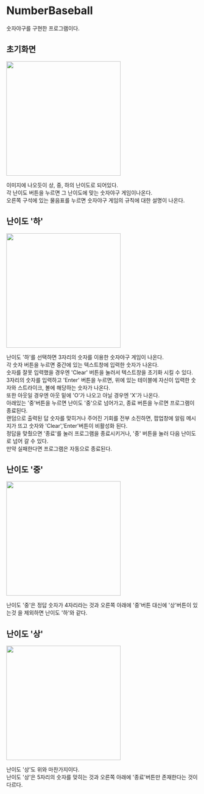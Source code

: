 # NumberBaseball

숫자야구를 구현한 프로그램이다.

초기화면
-------

<img width="300" src="https://user-images.githubusercontent.com/44988737/49820229-a9d73d80-fdba-11e8-83cb-f209bb5d108d.png">

이미지에 나오듯이 상, 중, 하의 난이도로 되어있다.  
각 난이도 버튼을 누르면 그 난이도에 맞는 숫자야구 게임이나온다.  
오른쪽 구석에 있는 물음표를 누르면 숫자야구 게임의 규칙에 대한 설명이 나온다.  

난이도 '하'
----------
<img width="300" src="https://user-images.githubusercontent.com/44988737/49820324-f0c53300-fdba-11e8-8478-c7e4e01f44f3.png">

난이도 '하'를 선택하면 3자리의 숫자를 이용한 숫자야구 게임이 나온다.  
각 숫자 버튼을 누르면 중간에 있는 텍스트창에 입력한 숫자가 나온다.  
숫자를 잘못 입력했을 경우엔 'Clear' 버튼을 눌러서 텍스트창을 초기화 시킬 수 있다.  
3자리의 숫자를 입력하고 'Enter' 버튼을 누르면, 위에 있는 테이블에 자신이 입력한 숫자와 스트라이크, 볼에 해당하는 숫자가 나온다.  
또한 아웃일 경우엔 아웃 밑에 'O'가 나오고 아닐 경우엔 'X'가 나온다.  
아래있는 '중'버튼을 누르면 난이도 '중'으로 넘어가고, 종료 버튼을 누르면 프로그램이 종료된다.  
랜덤으로 출력된 답 숫자를 맞히거나 주어진 기회를 전부 소진하면, 팝업창에 알림 메시지가 뜨고 숫자와 'Clear','Enter'버튼이 비활성화 된다.  
정답을 맞췄으면 '종료'를 눌러 프로그램을 종료시키거나, '중' 버튼을 눌러 다음 난이도로 넘어 갈 수 있다.  
만약 실패한다면 프로그램은 자동으로 종료된다.  

난이도 '중'
----------
<img width="300" src="https://user-images.githubusercontent.com/44988737/49820328-f6227d80-fdba-11e8-9009-cab50c118c18.png">

난이도 '중'은 정답 숫자가 4자리라는 것과 오른쪽 아래에 '중'버튼 대신에 '상'버튼이 있는것 을 제외하면 난이도 '하'와 같다.

난이도 '상'
-----------
<img width="300" src="https://user-images.githubusercontent.com/44988737/49820343-fb7fc800-fdba-11e8-9ef2-734c2916a267.png">

난이도 '상'도 위와 마찬가지이다.  
난이도 '상'은 5자리의 숫자를 맞히는 것과 오른쪽 아래에 '종료'버튼만 존재한다는 것이 다르다.

